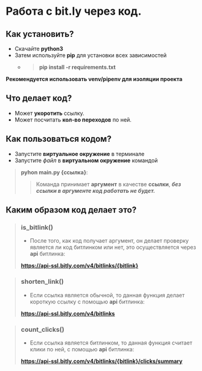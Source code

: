 # Работа с bit.ly через код.
## Как установить?
* Скачайте **python3**
* Затем используйте **pip** для установки всех зависимостей
    * > **pip install -r requirements.txt** 

**Рекомендуется использовать venv/pipenv для изоляции проекта**

## Что делает код?
* Может **укоротить** ссылку.
* Может посчитать **кол-во переходов** по ней.
## Как пользоваться кодом?
* Запустите **виртуальное окружение** в терминале
* Запустите *файл* в **виртуальном окружение** командой 
> **pyhon main.py {ссылка}**:
>> Команда принимает **аргумент** в качестве **ссылки**, ***без ссылки в аргументе код работать не будет.***

## Каким образом код делает это?

>  ### is_bitlink()
>  * После того, как код получает аргумент, он делает проверку является ли код битлинком или нет, это осуществляется через **api** битлинка:
>
> **https://api-ssl.bitly.com/v4/bitlinks/{bitlink}**

> ### shorten_link()
> * Если ссылка является обычной, то данная функция делает короткую ссылку с помощью **api** битлинка:
> 
> **https://api-ssl.bitly.com/v4/bitlinks**

> ### count_clicks()
> * Если ссылка является битлинком, то данная функция считает клики по ней, с помощью **api** битлинка:
>
> **https://api-ssl.bitly.com/v4/bitlinks/{bitlink}/clicks/summary**
